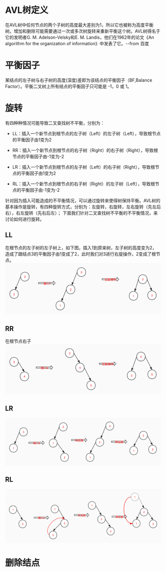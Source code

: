 # AVL树定义
在AVL树中任何节点的两个子树的高度最大差别为1，所以它也被称为高度平衡树。增加和删除可能需要通过一次或多次树旋转来重新平衡这个树。AVL树得名于它的发明者G. M. Adelson-Velsky和E. M. Landis，他们在1962年的论文《An algorithm for the organization of information》中发表了它。--from 百度
# 平衡因子
某结点的左子树与右子树的高度(深度)差即为该结点的平衡因子（BF,Balance Factor）。平衡二叉树上所有结点的平衡因子只可能是 -1，0 或 1。
# 旋转
有四种种情况可能导致二叉查找树不平衡，分别为：

- LL：插入一个新节点到根节点的左子树（Left）的左子树（Left），导致根节点的平衡因子由1变为2

- RR：插入一个新节点到根节点的右子树（Right）的右子树（Right），导致根节点的平衡因子由-1变为-2

- LR：插入一个新节点到根节点的左子树（Left）的右子树（Right），导致根节点的平衡因子由1变为2

- RL：插入一个新节点到根节点的右子树（Right）的左子树（Left），导致根节点的平衡因子由-1变为-2

针对因为插入可能造成的不平衡情况，可以通过旋转来使得树保持平衡。AVL树的基本操作是旋转，有四种旋转方式，分别为：左旋转，右旋转，左右旋转（先左后右），右左旋转（先右后左）；
下面我们针对二叉查找树不平衡的不平衡情况，来讨论如何进行旋转。
## LL
在根节点的左子树的左子树上，如下图，插入1到原来树，左子树的高度变为2，造成了跟结点3的平衡因子由1变成了2，此时我们对3进行右旋操作，2变成了根节点。
![AVL_LL](AVL_LL.jpg)
## RR
在根节点右子
![AVL_LL](AVL_RR.jpg)
## LR
![AVL_LR](AVL_LR.jpg)
## RL
![AVL_RL](AVL_RL.jpg)
# 删除结点
